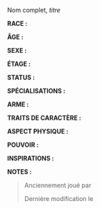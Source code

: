 Nom complet, *titre*

**RACE :** 

**ÂGE :**

**SEXE :** 

**ÉTAGE :** 

**STATUS :** 

**SPÉCIALISATIONS :** 

**ARME :** 

**TRAITS DE CARACTÈRE :** 

**ASPECT PHYSIQUE :** 

**POUVOIR :** 

**INSPIRATIONS :**

**NOTES :**

> Anciennement joué par
> 
> Dernière modification le 
